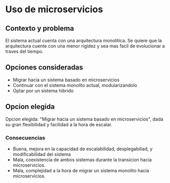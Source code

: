 # Uso de microservicios 

## Contexto y problema

El sistema actual cuenta con una arquitectura monolitica. Se quiere que la arquitectura cuente con una menor rigidez y sea mas facil de evolucionar a traves del tiempo.

## Opciones consideradas

* Migrar hacia un sistema basado en microservicios
* Continuar con el sistema monolito actual, modularizandolo
* Optar por un sistema hibrido

## Opcion elegida

Opcion elegida: "Migrar hacia un sistema basado en microservicios", dada su gran flexibilidad y facilidad a la hora de escalar.

### Consecuencias

* Buena, mejora en la capacidad de escalabilidad, desplegabiliad, y modificabilidad del sistema
* Mala, coexistencia de ambos sistemas durante la transicion hacia microservicios. 
* Mala, complejidad a la hora de migrar un sistema monolito hacia microservicios.
